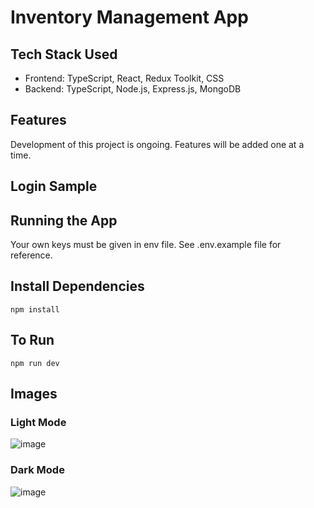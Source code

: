 # Inventory Management App

## Tech Stack Used

- Frontend: TypeScript, React, Redux Toolkit, CSS
- Backend: TypeScript, Node.js, Express.js, MongoDB

## Features

Development of this project is ongoing. Features will be added one at a time.

## Login Sample

## Running the App

Your own keys must be given in env file. See .env.example file for reference.

## Install Dependencies

`npm install`

## To Run

`npm run dev`

## Images

### Light Mode
![image](https://github.com/user-attachments/assets/d2de0f32-3e3c-490a-bab0-55f0d31114e7)

### Dark Mode
![image](https://github.com/user-attachments/assets/5ddd4838-032e-4cd8-8dfd-d52ca89bfcd2)
